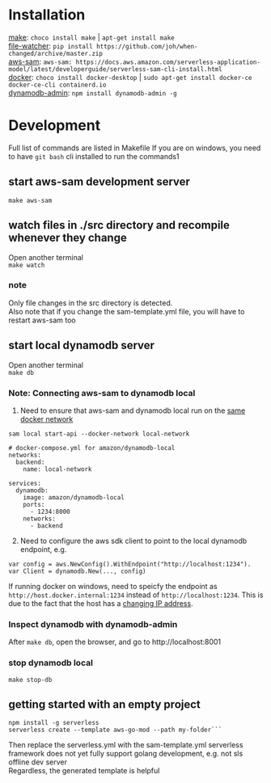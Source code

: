 # Installation  
<u>make</u>: `choco install make` | `apt-get install make`  
<u>file-watcher</u>: `pip install https://github.com/joh/when-changed/archive/master.zip`  
<u>aws-sam</u>: `aws-sam: https://docs.aws.amazon.com/serverless-application-model/latest/developerguide/serverless-sam-cli-install.html`  
<u>docker</u>: `choco install docker-desktop` | `sudo apt-get install docker-ce docker-ce-cli containerd.io`  
<u>dynamodb-admin</u>: `npm install dynamodb-admin -g`

# Development
Full list of commands are listed in Makefile 
If you are on windows, you need to have `git bash` cli installed to run the commands1

## start aws-sam development server  
`make aws-sam`  

## watch files in ./src directory and recompile whenever they change  
Open another terminal  
`make watch`

### note
Only file changes in the src directory is detected.  
Also note that if you change the sam-template.yml file, you will have to restart aws-sam too

## start local dynamodb server
Open another terminal  
`make db`
### Note: Connecting aws-sam to dynamodb local
1. Need to ensure that aws-sam and dynamodb local run on the [same docker network](https://stackoverflow.com/questions/48926260/connecting-aws-sam-local-with-dynamodb-in-docker)
```
sam local start-api --docker-network local-network
```

```
# docker-compose.yml for amazon/dynamodb-local
networks:
  backend:
    name: local-network

services:
  dynamodb:
    image: amazon/dynamodb-local
    ports:
      - 1234:8000
    networks: 
      - backend
```

2. Need to configure the aws sdk client to point to the local dynamodb endpoint, e.g.
```
var config = aws.NewConfig().WithEndpoint("http://localhost:1234").
var Client = dynamodb.New(..., config)
``` 
If running docker on windows, need to speicfy the endpoint as `http://host.docker.internal:1234` instead of `http://localhost:1234`. This is due to the fact that the host has a [changing IP address](https://docs.docker.com/docker-for-windows/networking/). 

### Inspect dynamodb with dynamodb-admin
After `make db`, open the browser, and go to http://localhost:8001

### stop dynamodb local
`make stop-db`

## getting started with an empty project
```
npm install -g serverless
serverless create --template aws-go-mod --path my-folder```
```
Then replace the serverless.yml with the sam-template.yml 
serverless framework does not yet fully support golang development, e.g. not sls offline dev server  
Regardless, the generated template is helpful

